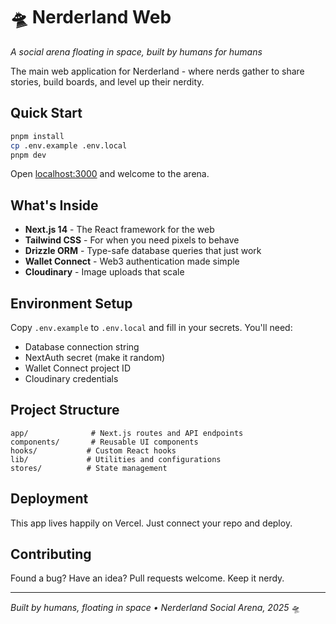 # 🛸 Nerderland Web

*A social arena floating in space, built by humans for humans*

The main web application for Nerderland - where nerds gather to share stories, build boards, and level up their nerdity.

## Quick Start

```bash
pnpm install
cp .env.example .env.local
pnpm dev
```

Open [localhost:3000](http://localhost:3000) and welcome to the arena.

## What's Inside

- **Next.js 14** - The React framework for the web
- **Tailwind CSS** - For when you need pixels to behave
- **Drizzle ORM** - Type-safe database queries that just work
- **Wallet Connect** - Web3 authentication made simple
- **Cloudinary** - Image uploads that scale

## Environment Setup

Copy `.env.example` to `.env.local` and fill in your secrets. You'll need:

- Database connection string
- NextAuth secret (make it random)
- Wallet Connect project ID
- Cloudinary credentials

## Project Structure

```
app/              # Next.js routes and API endpoints
components/       # Reusable UI components
hooks/           # Custom React hooks
lib/             # Utilities and configurations
stores/          # State management
```

## Deployment

This app lives happily on Vercel. Just connect your repo and deploy.

## Contributing

Found a bug? Have an idea? Pull requests welcome. Keep it nerdy.

---

*Built by humans, floating in space • Nerderland Social Arena, 2025* 🛸
